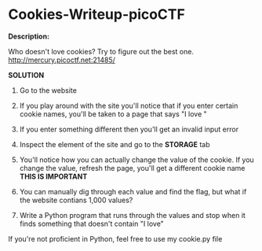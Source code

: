 # Cookies-Writeup-picoCTF

**Description:**

Who doesn't love cookies? Try to figure out the best one. http://mercury.picoctf.net:21485/

**SOLUTION**

1. Go to the website

2. If you play around with the site you'll notice that if you enter certain cookie names, you'll be taken to a page that says "I love <cookie name entered>"

3. If you enter something different then you'll get an invalid input error

4. Inspect the element of the site and go to the **STORAGE** tab

5. You'll notice how you can actually change the value of the cookie. If you change the value, refresh the page, you'll get a different cookie name **THIS IS IMPORTANT**

6. You can manually dig through each value and find the flag, but what if the website contians 1,000 values?

7. Write a Python program that runs through the values and stop when it finds something that doesn't contain "I love"

If you're not proficient in Python, feel free to use my cookie.py file
